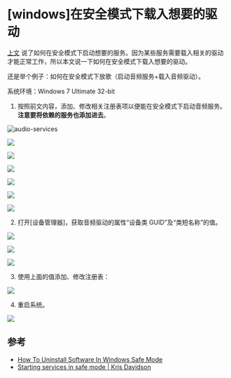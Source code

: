 # [windows]在安全模式下载入想要的驱动

[上文](https://github.com/mozillazg/my-blog-file/blob/master/2012/04/Starting-services-in-safe-mode.markdown "Starting-services-in-safe-mode") 说了如何在安全模式下启动想要的服务。因为某些服务需要载入相关的驱动才能正常工作，所以本文说一下如何在安全模式下载入想要的驱动。

还是举个例子：如何在安全模式下放歌（启动音频服务+载入音频驱动）。

系统环境：Windows 7 Ultimate 32-bit

1. 按照前文内容，添加、修改相关注册表项以便能在安全模式下启动音频服务。
   **注意要将依赖的服务也添加进去**。

 ![audio-services](https://github.com/mozillazg/my-blog-file/raw/master/2012/05/2012-04-14_20-05-24.png "")

 ![](https://github.com/mozillazg/my-blog-file/raw/master/2012/05/2012-05-29_22-29-30.png "")

 ![](https://github.com/mozillazg/my-blog-file/raw/master/2012/05/2012-04-14_20-05-48.png "")

 ![](https://github.com/mozillazg/my-blog-file/raw/master/2012/05/2012-05-29_22-26-59.png "")

 ![](https://github.com/mozillazg/my-blog-file/raw/master/2012/05/2012-05-29_22-26-11.png "")

 ![](https://github.com/mozillazg/my-blog-file/raw/master/2012/05/2012-05-29_22-27-39.png "")

 ![](https://github.com/mozillazg/my-blog-file/raw/master/2012/05/2012-05-29_22-28-49.png "")

2. 打开[设备管理器]，获取音频驱动的属性“设备类 GUID”及“类短名称”的值。

 ![](https://github.com/mozillazg/my-blog-file/raw/master/2012/05/2012-05-29_22-42-39.png "")

 ![](https://github.com/mozillazg/my-blog-file/raw/master/2012/05/2012-05-29_22-40-05.png "")

 ![](https://github.com/mozillazg/my-blog-file/raw/master/2012/05/2012-05-29_22-40-15.png "")

3. 使用上面的值添加、修改注册表：

 ![](https://github.com/mozillazg/my-blog-file/raw/master/2012/05/2012-05-29_22-43-34.png "")

4. 重启系统。

 ![](https://github.com/mozillazg/my-blog-file/raw/master/2012/05/2012-04-14_20-34-27.png "")


## 参考

 * [How To Uninstall Software In Windows Safe Mode](http://www.ghacks.net/2010/07/18/how-to-uninstall-software-in-windows-safe-mode/ "How To Uninstall Software In Windows Safe Mode")
 * [Starting services in safe mode | Kris Davidson](http://www.krisdavidson.org/2010/09/11/starting-services-in-safe-mode/ "Starting services in safe mode | Kris Davidson")

